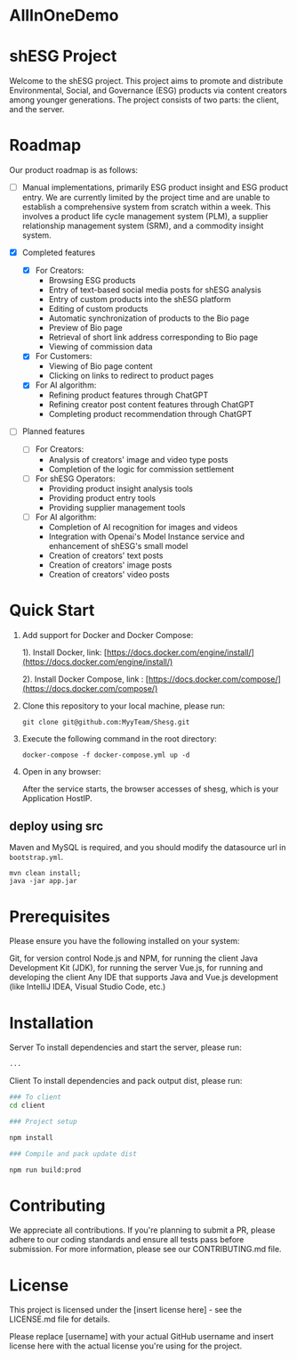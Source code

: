 # AllInOneDemo

# shESG Project
Welcome to the shESG project. This project aims to promote and distribute Environmental, Social, and Governance (ESG) products via content creators among younger generations. The project consists of two parts: the client, and the server.

# Roadmap
Our product roadmap is as follows:

- [ ] Manual implementations, primarily ESG product insight and ESG product entry. We are currently limited by the project time and are unable to establish a comprehensive system from scratch within a week. This involves a product life cycle management system (PLM), a supplier relationship management system (SRM), and a commodity insight system.

- [x] Completed features
  - [x] For Creators:
    - Browsing ESG products
    - Entry of text-based social media posts for shESG analysis
    - Entry of custom products into the shESG platform
    - Editing of custom products
    - Automatic synchronization of products to the Bio page
    - Preview of Bio page
    - Retrieval of short link address corresponding to Bio page
    - Viewing of commission data
  - [x] For Customers:
    - Viewing of Bio page content
    - Clicking on links to redirect to product pages
  - [x] For AI algorithm:
    - Refining product features through ChatGPT
    - Refining creator post content features through ChatGPT
    - Completing product recommendation through ChatGPT

- [ ] Planned features
  - [ ] For Creators:
    - Analysis of creators' image and video type posts
    - Completion of the logic for commission settlement
  - [ ] For shESG Operators:
    - Providing product insight analysis tools
    - Providing product entry tools
    - Providing supplier management tools
  - [ ] For AI algorithm:
    - Completion of AI recognition for images and videos
    - Integration with Openai's Model Instance service and enhancement of shESG's small model
    - Creation of creators' text posts
    - Creation of creators' image posts
    - Creation of creators' video posts

# Quick Start
1.  Add support for Docker and Docker Compose:
     
     1). Install Docker, link: [https://docs.docker.com/engine/install/](https://docs.docker.com/engine/install/)
    
     2). Install Docker Compose, link : [https://docs.docker.com/compose/](https://docs.docker.com/compose/)
1. Clone this repository to your local machine, please run:
    ```shell
    git clone git@github.com:MyyTeam/Shesg.git
    ```
3. Execute the following command in the root directory:
    ```shell
    docker-compose -f docker-compose.yml up -d
    ```
4. Open in any browser:

    After the service starts, the browser accesses of shesg, which is your Application HostIP.

## deploy using src
Maven and MySQL is required, and you should modify the datasource url in `bootstrap.yml`.
```shell
mvn clean install;
java -jar app.jar
```

# Prerequisites
Please ensure you have the following installed on your system:

Git, for version control
Node.js and NPM, for running the client
Java Development Kit (JDK), for running the server
Vue.js, for running and developing the client
Any IDE that supports Java and Vue.js development (like IntelliJ IDEA, Visual Studio Code, etc.)

# Installation
Server
To install dependencies and start the server, please run:
```bash
...
```

Client
To install dependencies and pack output dist, please run:
```bash
### To client
cd client 

### Project setup

npm install  

### Compile and pack update dist

npm run build:prod

```

# Contributing
We appreciate all contributions. If you're planning to submit a PR, please adhere to our coding standards and ensure all tests pass before submission. For more information, please see our CONTRIBUTING.md file.

# License
This project is licensed under the [insert license here] - see the LICENSE.md file for details.

Please replace [username] with your actual GitHub username and insert license here with the actual license you're using for the project.

